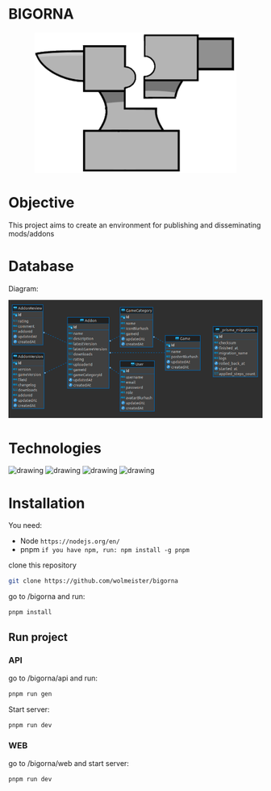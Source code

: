 # BIGORNA

<p align="center">
  <img src="https://raw.githubusercontent.com/wolmeister/bigorna/main/web/public/favicon.png" width="400" />
</p>

# Objective
This project aims to create an environment for publishing and disseminating mods/addons
# Database
Diagram:
<p align="center">
  <img src="https://raw.githubusercontent.com/wolmeister/bigorna/main/api/diagram.png" width="600" />
</p>

# Technologies
<p>
<img src="https://blog.4linux.com.br/wp-content/uploads/2019/12/node-js-1900x950_c.png" alt="drawing" width="200"/>
<img src="https://miro.medium.com/max/852/1*1ckgC6nPiidH23AUBxBS_A.png" alt="drawing" width="200"/>
<img src="https://miro.medium.com/max/578/0*T_qnjkS2GPw7995A.png" alt="drawing" width="200"/>
<img src="https://camo.githubusercontent.com/87724523063a50fdb4afb3e99a06d7c23d5853c41226e8f48b3ef5035db0e894/68747470733a2f2f692e696d6775722e636f6d2f774434725674342e706e67" alt="drawing" width="200"/>
<p>

# Installation
You need:
* Node ```https://nodejs.org/en/```
* pnpm ```if you have npm, run: npm install -g pnpm```

clone this repository
```bash
git clone https://github.com/wolmeister/bigorna
```
go to /bigorna and run:
```bash
pnpm install
```

## Run project
### API

go to /bigorna/api and run:
```bash
pnpm run gen
```
Start server:
```bash
pnpm run dev
```

### WEB

go to /bigorna/web and start server:
```bash
pnpm run dev
